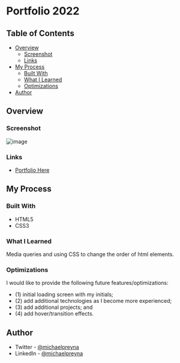 # Portfolio 2022


## Table of Contents

- [Overview](#Overview)
  - [Screenshot](#Screenshot)
  - [Links](#Links)
- [My Process](#My-Process)
  - [Built With](#Built-With)
  - [What I Learned](#What-I-Learned)
  - [Optimizations](#Optimizations)
- [Author](#Author)

## Overview

### Screenshot

![image](https://user-images.githubusercontent.com/37000585/167195534-15807747-7e6b-49c2-be6e-6865145cd4b7.png)

### Links

- [Portfolio Here](https://mreyna12.github.io/portfolioWebsite/)

## My Process

### Built With

- HTML5
- CSS3

### What I Learned

Media queries and using CSS to change the order of html elements.

### Optimizations

I would like to provide the following future features/optimizations:
- (1) initial loading screen with my initials;
- (2) add additional technologies as I become more experienced;
- (3) add additional projects; and
- (4) add hover/transition effects.

## Author

- Twitter - [@michaelpreyna](https://twitter.com/michaelpreyna)
- LinkedIn - [@michaelpreyna](https://www.linkedin.com/in/michaelpreyna/)
